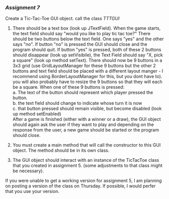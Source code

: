 ### _Assignment 7_

Create a Tic-Tac-Toe GUI object. call the class _TTTGUI_  
1. There should be a text box (look up JTextField). When the game starts, the text field should say "would you like to play tic tac toe?" There should be two buttons below the text field. One says "yes" and the other says "no". If button "no" is pressed the GUI should close and the program should quit. If button "yes" is pressed, both of these 2 buttons should disappear (look up setVisibile), the Text Field should say "X, pick a square" (look up method setText). There should now be 9 buttons in a 3x3 grid (use GridLayoutManager for these 9 buttons but the other 2 buttons and text field should be placed with a different layout manger - I recommend using BorderLayoutManager for this, but you dont have to). you will also probably have to resize the 9 buttons so that they will each be a square. When one of these 9 buttons is pressed:  
  a. The text of the button should represent which player pressed the button.  
  b. the text field should change to indicate whose turn it is now  
  c. that button pressed should remain visible, but become disabled (look up method setEnabled)  
After a game is finished (either with a winner or a draw), the GUI object should again ask the user if they want to play and depending on the response from the user, a new game should be started or the program should close.  
2. You must create a main method that will call the constructor to this GUI object. The method should be in its own class.  

3. The GUI object should interact with an instance of the TicTacToe class that you created in assignment 5. (some adjustments to that class might be necessary).  

If you were unable to get a working version for assignment 5, I am planning on posting a version of the class on Thursday. If possible, I would perfer that you use your version.


